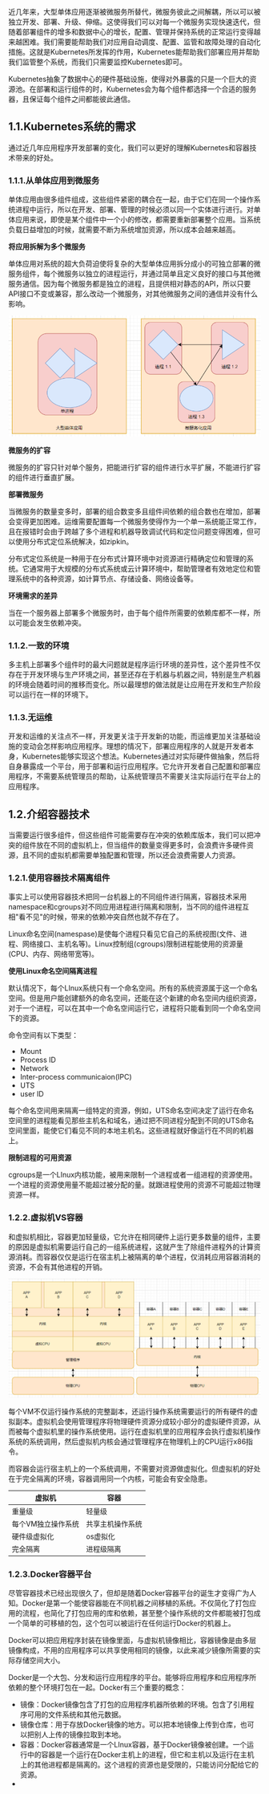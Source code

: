 近几年来，大型单体应用逐渐被微服务所替代，微服务彼此之间解耦，所以可以被独立开发、部署、升级、伸缩。这使得我们可以对每一个微服务实现快速迭代，但随着部署组件的增多和数据中心的增长，配置、管理并保持系统的正常运行变得越来越困难。我们需要能帮助我们对应用自动调度、配置、监管和故障处理的自动化措施。这就是Kubernetes所发挥的作用，Kubernetes能帮助我们部署应用并帮助我们监管整个系统，而我们只需要监控Kubernetes即可。

Kubernetes抽象了数据中心的硬件基础设施，使得对外暴露的只是一个巨大的资源池。在部署和运行组件的时，Kubernetes会为每个组件都选择一个合适的服务器，且保证每个组件之间都能彼此通信。

## 1.1.Kubernetes系统的需求

通过近几年应用程序开发部署的变化，我们可以更好的理解Kubernetes和容器技术带来的好处。

### 1.1.1.从单体应用到微服务

单体应用由很多组件组成，这些组件紧密的耦合在一起，由于它们在同一个操作系统进程中运行，所以在开发、部署、管理的时候必须以同一个实体进行进行。对单体应用来说，即使是某个组件中一个小的修改，都需要重新部署整个应用。当系统负载日益增加的时候，就需要不断为系统增加资源，所以成本会越来越高。

**将应用拆解为多个微服务**

单体应用对系统的超大负荷迫使将复杂的大型单体应用拆分成小的可独立部署的微服务组件，每个微服务以独立的进程运行，并通过简单且定义良好的接口与其他微服务通信。因为每个微服务都是独立的进程，且提供相对静态的API，所以只要API接口不变或兼容，那么改动一个微服务，对其他微服务之间的通信并没有什么影响。

![image-20240427160940397](./image/image-20240427160940397.png)

**微服务的扩容**

微服务的扩容只针对单个服务，把能进行扩容的组件进行水平扩展，不能进行扩容的组件进行垂直扩展。

**部署微服务**

当微服务的数量变多时，部署的组合数变多且组件间依赖的组合数也在增加，部署会变得更加困难。运维需要配置每一个微服务使得作为一个单一系统能正常工作，且在报错时会由于跨越了多个进程和机器导致调试代码和定位问题变得困难，但可以使用分布式定位系统解决，如zipkin。

分布式定位系统是一种用于在分布式计算环境中对资源进行精确定位和管理的系统。它通常用于大规模的分布式系统或云计算环境中，帮助管理者有效地定位和管理系统中的各种资源，如计算节点、存储设备、网络设备等。

**环境需求的差异**

当在一个服务器上部署多个微服务时，由于每个组件所需要的依赖库都不一样，所以可能会发生依赖冲突。

### 1.1.2.一致的环境

多主机上部署多个组件时的最大问题就是程序运行环境的差异性，这个差异性不仅存在于开发环境与生产环境之间，甚至还存在于机器与机器之间，特别是生产机器的环境会随着时间的推移而变化。所以最理想的做法就是让应用在开发和生产阶段可以运行在一样的环境下。

### 1.1.3.无运维

开发和运维的关注点不一样，开发更关注于开发新的功能，而运维更加关注基础设施的变动会怎样影响应用程序。理想的情况下，部署应用程序的人就是开发者本身，Kubernetes能够实现这个想法。Kubernetes通过对实际硬件做抽象，然后将自身暴露成一个平台，用于部署和运行应用程序。它允许开发者自己配置和部署应用程序，不需要系统管理员的帮助，让系统管理员不需要关注实际运行在平台上的应用程序。

## 1.2.介绍容器技术

当需要运行很多组件，但这些组件可能需要存在冲突的依赖库版本，我们可以把冲突的组件放在不同的虚拟机上，但当组件的数量变得更多时，会浪费许多硬件资源，且不同的虚拟机都需要单独配置和管理，所以还会浪费需要人力资源。

### 1.2.1.使用容器技术隔离组件

事实上可以使用容器技术把同一台机器上的不同组件进行隔离，容器技术采用namespace和cgroups对不同应用进程进行隔离和限制，当不同的组件进程互相"看不见"的时候，带来的依赖冲突自然也就不存在了。

Linux命名空间(namespase)是使每个进程只看见它自己的系统视图(文件、进程、网络接口、主机名等)。Linux控制组(cgroups)限制进程能使用的资源量(CPU、内存、网络带宽等)。

**使用Linux命名空间隔离进程**

默认情况下，每个LInux系统只有一个命名空间。所有的系统资源属于这一个命名空间。但是用户能创建额外的命名空间，还能在这个新建的命名空间内组织资源，对于一个进程，可以在其中一个命名空间运行它，进程将只能看到同一个命名空间下的资源。

命令空间有以下类型：

- Mount
- Process ID
- Network
- Inter-process communicaion(IPC)
- UTS
- user ID

每个命名空间用来隔离一组特定的资源，例如，UTS命名空间决定了运行在命名空间里的进程能看见那些主机名和域名，通过把不同进程分配到不同的UTS命名空间里面，能使它们看见不同的本地主机名。这些进程就好像运行在不同的机器上。

**限制进程的可用资源**

cgroups是一个LInux内核功能，被用来限制一个进程或者一组进程的资源使用。一个进程的资源使用量不能超过被分配的量。就跟进程使用的资源不可能超过物理资源一样。

### 1.2.2.虚拟机VS容器

和虚拟机相比，容器更加轻量级，它允许在相同硬件上运行更多数量的组件，主要的原因是虚拟机需要运行自己的一组系统进程，这就产生了除组件进程外的计算资源消耗。而容器仅仅是运行在宿主机上被隔离的单个进程，仅消耗应用容器消耗的资源，不会有其他进程的开销。

![image-20240507224153262](./image/image-20240507224153262.png)

每个VM不仅运行操作系统的完整副本，还运行操作系统需要运行的所有硬件的虚拟副本。虚拟机会使用管理程序将物理硬件资源分成较小部分的虚拟硬件资源，从而被每个虚拟机里的操作系统使用。运行在虚拟机里的应用程序会执行虚拟机操作系统的系统调用，然后虚拟机内核会通过管理程序在物理机上的CPU运行x86指令。

而容器会运行宿主机上的一个系统调用，不需要对资源做虚拟化。但虚拟机的好处在于完全隔离的环境，容器调用同一个内核，可能会有安全隐患。

| 虚拟机             | 容器             |
| ------------------ | ---------------- |
| 重量级             | 轻量级           |
| 每个VM独立操作系统 | 共享主机操作系统 |
| 硬件级虚拟化       | os虚拟化         |
| 完全隔离           | 进程级隔离       |



### 1.2.3.Docker容器平台

尽管容器技术已经出现很久了，但却是随着Docker容器平台的诞生才变得广为人知。Docker是第一个能使容器能在不同机器之间移植的系统。不仅简化了打包应用的流程，也简化了打包应用的库和依赖，甚至整个操作系统的文件都能被打包成一个简单的可移植的包，这个包可以被运行在任何运行Docker的机器上。

Docker可以把应用程序封装在镜像里面，与虚拟机镜像相比，容器镜像是由多层镜像构成，不用的应用程序可以共享使用相同的镜像，以此来减少镜像所需要的实际存储空间大小。

Docker是一个大包、分发和运行应用程序的平台。能够将应用程序和应用程序所依赖的整个环境打包在一起。Docker有三个重要的概念：

- 镜像：Docker镜像包含了打包的应用程序机器所依赖的环境。包含了引用程序可用的文件系统和其他元数据。
- 镜像仓库：用于存放Docker镜像的地方。可以把本地镜像上传到仓库，也可以把别人上传的镜像拉取到本地。
- 容器：Docker容器通常是一个LInux容器，基于Docker镜像被创建。一个运行中的容器是一个运行在Docker主机上的进程，但它和主机以及运行在主机上的其他进程都是隔离的。这个进程的资源也是受限的，只能访问分配给它的资源。
- 





















